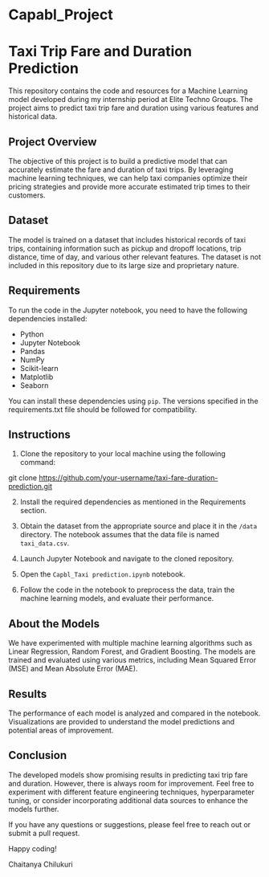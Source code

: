 # Capabl_Project

# Taxi Trip Fare and Duration Prediction

This repository contains the code and resources for a Machine Learning model developed during my internship period at Elite Techno Groups. The project aims to predict taxi trip fare and duration using various features and historical data.

## Project Overview

The objective of this project is to build a predictive model that can accurately estimate the fare and duration of taxi trips. By leveraging machine learning techniques, we can help taxi companies optimize their pricing strategies and provide more accurate estimated trip times to their customers.

## Dataset

The model is trained on a dataset that includes historical records of taxi trips, containing information such as pickup and dropoff locations, trip distance, time of day, and various other relevant features. The dataset is not included in this repository due to its large size and proprietary nature.

## Requirements

To run the code in the Jupyter notebook, you need to have the following dependencies installed:

- Python 
- Jupyter Notebook
- Pandas
- NumPy
- Scikit-learn
- Matplotlib
- Seaborn

You can install these dependencies using `pip`. The versions specified in the requirements.txt file should be followed for compatibility.

## Instructions

1. Clone the repository to your local machine using the following command:

git clone https://github.com/your-username/taxi-fare-duration-prediction.git


2. Install the required dependencies as mentioned in the Requirements section.

3. Obtain the dataset from the appropriate source and place it in the `/data` directory. The notebook assumes that the data file is named `taxi_data.csv`.

4. Launch Jupyter Notebook and navigate to the cloned repository.

5. Open the `Capbl_Taxi prediction.ipynb` notebook.

6. Follow the code in the notebook to preprocess the data, train the machine learning models, and evaluate their performance.

## About the Models

We have experimented with multiple machine learning algorithms such as Linear Regression, Random Forest, and Gradient Boosting. The models are trained and evaluated using various metrics, including Mean Squared Error (MSE) and Mean Absolute Error (MAE).

## Results

The performance of each model is analyzed and compared in the notebook. Visualizations are provided to understand the model predictions and potential areas of improvement.

## Conclusion

The developed models show promising results in predicting taxi trip fare and duration. However, there is always room for improvement. Feel free to experiment with different feature engineering techniques, hyperparameter tuning, or consider incorporating additional data sources to enhance the models further.

If you have any questions or suggestions, please feel free to reach out or submit a pull request.

Happy coding!

Chaitanya Chilukuri

